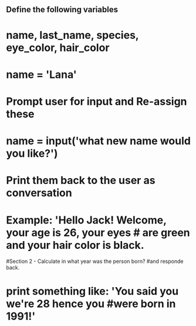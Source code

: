 ## Define the following variables
# name, last_name, species, eye_color, hair_color
# name = 'Lana'
# Prompt user for input and Re-assign these
# name = input('what new name would you like?')
# Print them back to the user as conversation
# Example: 'Hello Jack! Welcome, your age is 26, your eyes # are green and your hair color is black.
#Section 2 - Calculate in what year was the person born? #and responde back.
# print something like: 'You said you we're 28 hence you #were born in 1991!'
